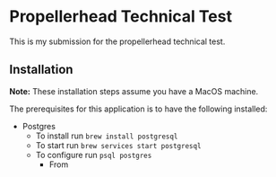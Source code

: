 # Propellerhead Technical Test

This is my submission for the propellerhead technical test.

## Installation

**Note:** These installation steps assume you have a MacOS machine.

The prerequisites for this application is to have the following installed:

- Postgres
    - To install run `brew install postgresql`
    - To start run `brew services start postgresql`
    - To configure run `psql postgres`
        - From
